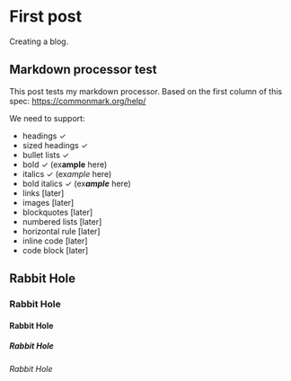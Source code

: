 # First post
Creating a blog.

## Markdown processor test

This post tests my markdown processor.
Based on the first column of this spec: https://commonmark.org/help/

We need to support:

* headings ✓
* sized headings ✓
* bullet lists ✓
* bold ✓ (ex**ample** here)
* italics ✓ (ex*ample* here)
* bold italics ✓ (ex***ample*** here)
* links [later]
* images [later]
* blockquotes [later]
* numbered lists [later]
* horizontal rule [later]
* inline code [later]
* code block [later]

## Rabbit Hole
### Rabbit Hole
#### Rabbit Hole
##### Rabbit Hole
###### Rabbit Hole
